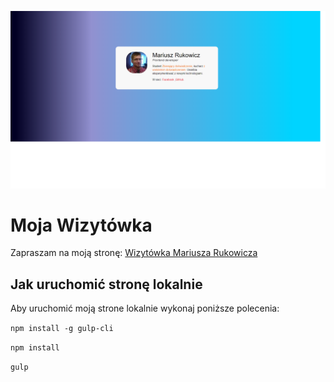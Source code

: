 ![Homepage screenshot](github/gh.png)

# Moja Wizytówka

Zapraszam na moją stronę: [Wizytówka Mariusza Rukowicza](https://mariuszrukowicz.github.io/card/)

## Jak uruchomić stronę lokalnie

 Aby uruchomić moją strone lokalnie wykonaj poniższe polecenia:
 
 `npm install -g gulp-cli`
 
 `npm install`
 
 `gulp`
 
